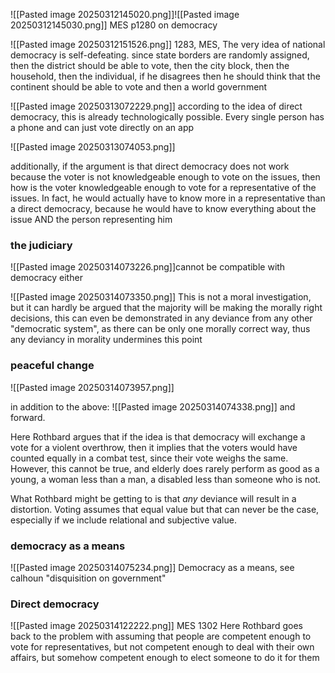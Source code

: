 ![[Pasted image 20250312145020.png]]![[Pasted image 20250312145030.png]]
MES p1280 on democracy


![[Pasted image 20250312151526.png]]
1283, MES,
The very idea of national democracy is self-defeating.
since state borders are randomly assigned, then the district should be able to vote, then the city block, then the household, then the individual, if he disagrees then he should think that the continent should be able to vote and then a world government


![[Pasted image 20250313072229.png]]
according to the idea of direct democracy, this is already technologically possible. Every single person has a phone and can just vote directly on an app


![[Pasted image 20250313074053.png]]

additionally, if the argument is that direct democracy does not work because the voter is not knowledgeable enough to vote on the issues, then how is the voter knowledgeable enough to vote for a representative of the issues. In fact, he would actually have to know more in a representative than a direct democracy, because he would have to know everything about the issue AND the person representing him




### the judiciary
![[Pasted image 20250314073226.png]]cannot be compatible with democracy either


![[Pasted image 20250314073350.png]]
This is not a moral investigation, but it can hardly be argued that the majority will be making the morally right decisions, this can even be demonstrated in any deviance from any other "democratic system", as there can be only one morally correct way, thus any deviancy in morality undermines this point



### peaceful change

![[Pasted image 20250314073957.png]]

in addition to the above:
![[Pasted image 20250314074338.png]]
and forward.

Here Rothbard argues that if the idea is that democracy will exchange a vote for a violent overthrow, then it implies that the voters would have counted equally in a combat test, since their vote weighs the same. However, this cannot be true, and elderly does rarely perform as good as a young, a woman less than a man, a disabled less than someone who is not. 

What Rothbard might be getting to is that *any* deviance will result in a distortion. Voting assumes that equal value but that can never be the case, especially if we include relational and subjective value.

### democracy as a means

![[Pasted image 20250314075234.png]]
Democracy as a means, see calhoun "disquisition on government"



### Direct democracy

![[Pasted image 20250314122222.png]]
MES 1302 Here Rothbard goes back to the problem with assuming that people are competent enough to vote for representatives, but not competent enough to deal with their own affairs, but somehow competent enough to elect someone to do it for them